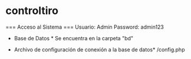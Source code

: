 # controltiro
=== Acceso al Sistema ===
Usuario: Admin
Password: admin123


* Base de Datos *
Se encuentra en la carpeta "bd"


* Archivo de configuración de conexión 
a la base de datos*
/config.php
